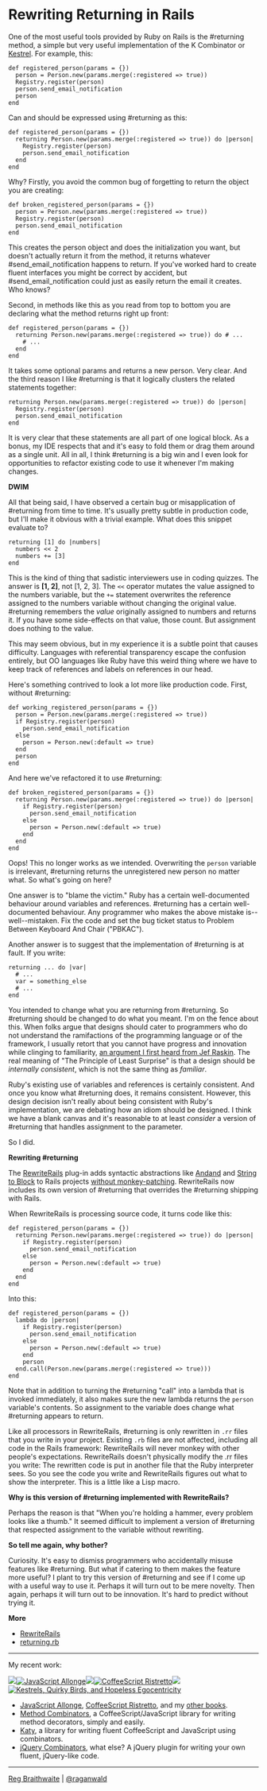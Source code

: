 Rewriting Returning in Rails
===

One of the most useful tools provided by Ruby on Rails is the #returning method, a simple but very useful implementation of the K Combinator or [Kestrel](http://github.com/raganwald/homoiconic/blob/master/2008-10-29/kestrel.markdown#readme). For example, this:

    def registered_person(params = {})
      person = Person.new(params.merge(:registered => true))
      Registry.register(person)
      person.send_email_notification
      person
    end

Can and should be expressed using #returning as this:

    def registered_person(params = {})
      returning Person.new(params.merge(:registered => true)) do |person|
        Registry.register(person)
        person.send_email_notification
      end
    end

Why? Firstly, you avoid the common bug of forgetting to return the object you are creating:

    def broken_registered_person(params = {})
      person = Person.new(params.merge(:registered => true))
      Registry.register(person)
      person.send_email_notification
    end
    
This creates the person object and does the initialization you want, but doesn't actually return it from the method, it returns whatever #send\_email\_notification happens to return. If you've worked hard to create fluent interfaces you might be correct by accident, but #send\_email\_notification could just as easily return the email it creates. Who knows?

Second, in methods like this as you read from top to bottom you are declaring what the method returns right up front:

    def registered_person(params = {})
      returning Person.new(params.merge(:registered => true)) do # ...
        # ...
      end
    end
      
It takes some optional params and returns a new person. Very clear. And the third reason I like #returning is that it logically clusters the related statements together:

    returning Person.new(params.merge(:registered => true)) do |person|
      Registry.register(person)
      person.send_email_notification
    end

It is very clear that these statements are all part of one logical block. As a bonus, my IDE respects that and it's easy to fold them or drag them around as a single unit. All in all, I think #returning is a big win and I even look for opportunities to refactor existing code to use it whenever I'm making changes.

**DWIM**

All that being said, I have observed a certain bug or misapplication of #returning from time to time. It's usually pretty subtle in production code, but I'll make it obvious with a trivial example. What does this snippet evaluate to?

    returning [1] do |numbers|
      numbers << 2
      numbers += [3]
    end

This is the kind of thing that sadistic interviewers use in coding quizzes. The answer is **[1, 2]**, not [1, 2, 3]. The `<<` operator mutates the value assigned to the numbers variable, but the `+=` statement overwrites the reference assigned to the numbers variable without changing the original value. #returning remembers the *value* originally assigned to numbers and returns it. If you have some side-effects on that value, those count. But assignment does nothing to the value.

This may seem obvious, but in my experience it is a subtle point that causes difficulty. Languages with referential transparency escape the confusion entirely, but OO languages like Ruby have this weird thing where we have to keep track of references and labels on references in our head.

Here's something contrived to look a lot more like production code. First, without #returning:

    def working_registered_person(params = {})
      person = Person.new(params.merge(:registered => true))
      if Registry.register(person)
        person.send_email_notification
      else
        person = Person.new(:default => true)
      end
      person
    end
    
And here we've refactored it to use #returning:

    def broken_registered_person(params = {})
      returning Person.new(params.merge(:registered => true)) do |person|
        if Registry.register(person)
          person.send_email_notification
        else
          person = Person.new(:default => true)
        end
      end
    end

Oops! This no longer works as we intended. Overwriting the `person` variable is irrelevant, #returning returns the unregistered new person no matter what. So what's going on here?

One answer is to "blame the victim." Ruby has a certain well-documented behaviour around variables and references. #returning has a certain well-documented behaviour. Any programmer who makes the above mistake is--well--mistaken. Fix the code and set the bug ticket status to Problem Between Keyboard And Chair ("PBKAC").

Another answer is to suggest that the implementation of #returning is at fault. If you write:

    returning ... do |var|
      # ...
      var = something_else
      # ...
    end

You intended to change what you are returning from #returning. So #returning should be changed to do what you meant. I'm on the fence about this. When folks argue that designs should cater to programmers who do not understand the ramifactions of the programming language or of the framework, I usually retort that you cannot have progress and innovation while clinging to familiarity, [an argument I first heard from Jef Raskin](http://weblog.raganwald.com/2008/01/programming-language-cannot-be-better.html "A programming language cannot be better without being unintuitive"). The real meaning of "The Principle of Least Surprise" is that a design should be *internally consistent*, which is not the same thing as *familiar*.

Ruby's existing use of variables and references is certainly consistent. And once you know what #returning does, it remains consistent. However, this design decision isn't really about being consistent with Ruby's implementation, we are debating how an idiom should be designed. I think we have a blank canvas and it's reasonable to at least *consider* a version of #returning that handles assignment to the parameter.

So I did.

**Rewriting #returning**

The [RewriteRails](http://github.com/raganwald-deprecated/rewrite_rails/tree/master) plug-in adds syntactic abstractions like [Andand](http://github.com/raganwald-deprecated/rewrite_rails/tree/master/doc/andand.textile "") and [String to Block](http://github.com/raganwald-deprecated/rewrite_rails/tree/master/doc/string_to_block.md#readme "") to Rails projects [without monkey-patching](http://avdi.org/devblog/2008/02/23/why-monkeypatching-is-destroying-ruby/ "Monkeypatching is Destroying Ruby"). RewriteRails now includes its own version of #returning that overrides the #returning shipping with Rails.

When RewriteRails is processing source code, it turns code like this:

    def registered_person(params = {})
      returning Person.new(params.merge(:registered => true)) do |person|
        if Registry.register(person)
          person.send_email_notification
        else
          person = Person.new(:default => true)
        end
      end
    end
    
Into this:

    def registered_person(params = {})
      lambda do |person|
        if Registry.register(person)
          person.send_email_notification
        else
          person = Person.new(:default => true)
        end
        person
      end.call(Person.new(params.merge(:registered => true)))
    end

Note that in addition to turning the #returning "call" into a lambda that is invoked immediately, it also makes sure the new lambda returns the `person` variable's contents. So assignment to the variable does change what #returning appears to return.

Like all processors in RewriteRails, #returning is only rewritten in `.rr` files that you write in your project. Existing `.rb` files are not affected, including all code in the Rails framework: RewriteRails will never monkey with other people's expectations. RewriteRails doesn't physically modify the .rr files you write: The rewritten code is put in another file that the Ruby interpreter sees. So you see the code you write and RewriteRails figures out what to show the interpreter. This is a little like a Lisp macro. 

**Why is this version of #returning implemented with RewriteRails?**

Perhaps the reason is that "When you're holding a hammer, every problem looks like a thumb." It seemed difficult to implement a version of #returning that respected assignment to the variable without rewriting.

**So tell me again, why bother?**

Curiosity. It's easy to dismiss programmers who accidentally misuse features like #returning. But what if catering to them makes the feature more useful? I plant to try this version of #returning and see if I come up with a useful way to use it. Perhaps it will turn out to be mere novelty. Then again, perhaps it will turn out to be innovation. It's hard to predict without trying it.

**More**

* [RewriteRails](http://github.com/raganwald-deprecated/rewrite_rails/tree/master/README.md)
* [returning.rb](http://github.com/raganwald-deprecated/rewrite_rails/tree/master/lib/rewrite_rails/returning.rb "")

---

My recent work:

![](http://i.minus.com/iL337yTdgFj7.png)[![JavaScript Allonge](http://i.minus.com/iW2E1A8M5UWe6.jpeg)](http://leanpub.com/javascript-allonge "JavaScript Allongé")![](http://i.minus.com/iL337yTdgFj7.png)[![CoffeeScript Ristretto](http://i.minus.com/iMmGxzIZkHSLD.jpeg)](http://leanpub.com/coffeescript-ristretto "CoffeeScript Ristretto")![](http://i.minus.com/iL337yTdgFj7.png)[![Kestrels, Quirky Birds, and Hopeless Egocentricity](http://i.minus.com/ibw1f1ARQ4bhi1.jpeg)](http//leanpub.com/combinators "Kestrels, Quirky Birds, and Hopeless Egocentricity")

* [JavaScript Allonge](http://leanpub.com/javascript-allonge), [CoffeeScript Ristretto](http://leanpub.com/coffeescript-ristretto), and my [other books](http://leanpub.com/u/raganwald).
* [Method Combinators](https://github.com/raganwald/method-combinators), a CoffeeScript/JavaScript library for writing method decorators, simply and easily.
* [Katy](http://github.com/raganwald/Katy), a library for writing fluent CoffeeScript and JavaScript using combinators.
* [jQuery Combinators](http://githiub.com/raganwald/jquery-combinators), what else? A jQuery plugin for writing your own fluent, jQuery-like code.  

---

[Reg Braithwaite](http://braythwayt.com) | [@raganwald](http://twitter.com/raganwald)